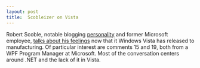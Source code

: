 ```yaml
---
layout: post
title:  Scobleizer on Vista
---
```

Robert Scoble, notable blogging [personality](http://en.wikipedia.org/wiki/Robert_Scoble) and former Microsoft employee, [talks about his feelings](http://scobleizer.com/2006/11/08/first-day-of-post-microsoft-sadness/) now that it Windows Vista has released to manufacturing. Of particular interest are comments 15 and 19, both from a WPF Program Manager at Microsoft. Most of the conversation centers around .NET and the lack of it in Vista.  

